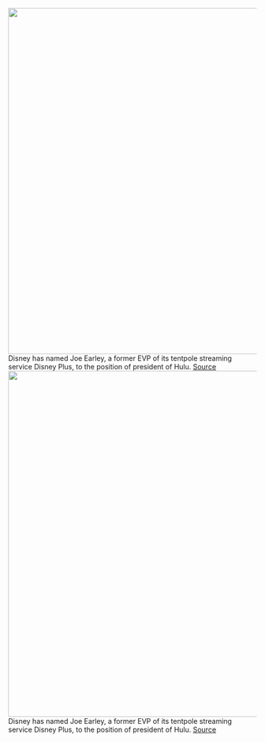 <img src='https://cdn.vox-cdn.com/thumbor/KFy_-Swn4pGtXWziYYbTWV4Ka5A=/0x0:1396x1000/1200x800/filters:focal(121x409:343x631)/cdn.vox-cdn.com/uploads/chorus_image/image/70410342/disney_plus.0.png' width='700px' /><br/>
Disney has named Joe Earley, a former EVP of its tentpole streaming service Disney Plus, to the position of president of Hulu.
<a href='https://www.theverge.com/2022/1/19/22892271/disney-plus-hulu-reorganization-joe-earley-michael-paull-rebecca-campbell'> Source <a/><img src='https://cdn.vox-cdn.com/thumbor/KFy_-Swn4pGtXWziYYbTWV4Ka5A=/0x0:1396x1000/1200x800/filters:focal(121x409:343x631)/cdn.vox-cdn.com/uploads/chorus_image/image/70410342/disney_plus.0.png' width='700px' /><br/>
Disney has named Joe Earley, a former EVP of its tentpole streaming service Disney Plus, to the position of president of Hulu.
<a href='https://www.theverge.com/2022/1/19/22892271/disney-plus-hulu-reorganization-joe-earley-michael-paull-rebecca-campbell'> Source <a/>